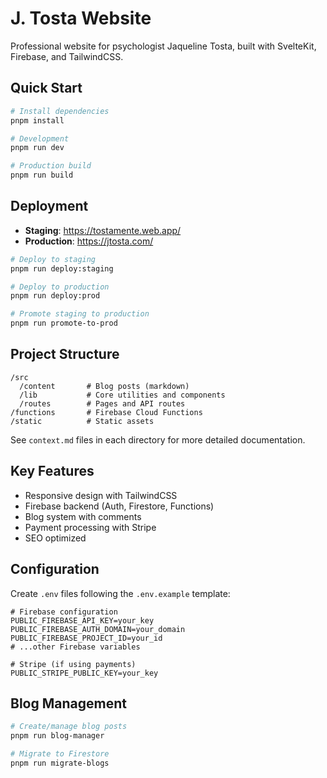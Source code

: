# J. Tosta Website

Professional website for psychologist Jaqueline Tosta, built with SvelteKit, Firebase, and TailwindCSS.

## Quick Start

```bash
# Install dependencies
pnpm install

# Development
pnpm run dev

# Production build
pnpm run build
```

## Deployment

- **Staging**: https://tostamente.web.app/
- **Production**: https://jtosta.com/

```bash
# Deploy to staging
pnpm run deploy:staging

# Deploy to production
pnpm run deploy:prod

# Promote staging to production
pnpm run promote-to-prod
```

## Project Structure

```
/src
  /content       # Blog posts (markdown)
  /lib           # Core utilities and components
  /routes        # Pages and API routes
/functions       # Firebase Cloud Functions
/static          # Static assets
```

See `context.md` files in each directory for more detailed documentation.

## Key Features

- Responsive design with TailwindCSS
- Firebase backend (Auth, Firestore, Functions)
- Blog system with comments
- Payment processing with Stripe
- SEO optimized

## Configuration

Create `.env` files following the `.env.example` template:

```
# Firebase configuration
PUBLIC_FIREBASE_API_KEY=your_key
PUBLIC_FIREBASE_AUTH_DOMAIN=your_domain
PUBLIC_FIREBASE_PROJECT_ID=your_id
# ...other Firebase variables

# Stripe (if using payments)
PUBLIC_STRIPE_PUBLIC_KEY=your_key
```

## Blog Management

```bash
# Create/manage blog posts
pnpm run blog-manager

# Migrate to Firestore
pnpm run migrate-blogs
```
